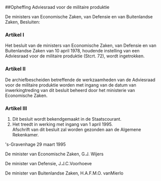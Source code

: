 <meta http-equiv='Content-Type' content='text/html; charset=utf-8' />

##Opheffing Adviesraad voor de militaire produktie

De ministers van Economische Zaken, van Defensie en van Buitenlandse Zaken,  Besluiten:     

### Artikel  I  

Het besluit van de ministers van Economische Zaken, van Defensie en van Buitenlandse Zaken van 10 april 1978, houdende instelling van een Adviesraad voor de militaire produktie (Stcrt. 72), wordt ingetrokken.  

### Artikel  II  

De archiefbescheiden betreffende de werkzaamheden van de Adviesraad voor de militaire produktie worden met ingang van de datum van inwerkingtreding van dit besluit beheerd door het ministerie van Economische Zaken.  

### Artikel  III  

1.  Dit besluit wordt bekendgemaakt in de Staatscourant.   
2.  Het treedt in werking met ingang van 1 april 1995.   
Afschrift van dit besluit zal worden gezonden aan de Algemene Rekenkamer.   

's-Gravenhage 
29 maart 1995    

De 
minister van Economische Zaken, 
G.J. Wijers   

De 
minister van Defensie, 
J.J.C.Voorhoeve  

De 
minister van Buitenlandse Zaken, 
H.A.F.M.O. vanMierlo     
